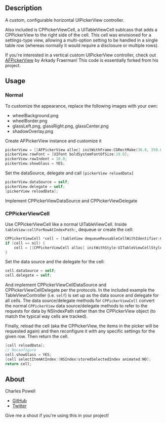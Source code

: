 ## Description

A custom, configurable horizontal UIPickerView controller.

Also included is CPPickerViewCell, a UITableViewCell sublcass that adds a CPPickerView to the right side of the cell. This cell was envisioned for a settings-type view, allowing a multi-option setting to be handled in a single table row (whereas normally it would require a disclosure or multiple rows).

If you're interested in a vertical custom UIPickerView controller, check out [AFPickerView](https://github.com/arkichek/AFPickerView) by Arkady Fraerman! This code is essentially forked from his project.
	
## Usage

### Normal

To customize the appearance, replace the following images with your own:

 * wheelBackground.png
 * wheelBorder.png
 * glassLeft.png, glassRight.png, glassCenter.png
 * shadowOverlay.png

Create AFPickerView instance and customize it

```objective-c
pickerView = [[AFPickerView alloc] initWithFrame:CGRectMake(30.0, 250.0, 126.0, 197.0)];
pickerView.rowFont = [UIFont boldSystemFontOfSize:19.0];
pickerView.rowIndent = 10.0;
pickerView.showGlass = YES;
```

Set the dataSource, delegate and call `[pickerView reloadData]`

```objective-c
pickerView.dataSource = self;
pickerView.delegate = self;
[pickerView reloadData];
```

Implement CPPickerViewDataSource and CPPickerViewDelegate

### CPPickerViewCell

Use CPPickerViewCell like a normal UITableViewCell. Inside `tableView:cellForRowAtIndexPath:`, dequeue or create the cell:

```objective-c
CPPickerViewCell *cell = [tableView dequeueReusableCellWithIdentifier:CellIdentifier];
if (cell == nil) {
    cell = [[CPPickerViewCell alloc] initWithStyle:UITableViewCellStyleDefault reuseIdentifier:CellIdentifier];
}
```

Set the data source and the delegate for the cell:

```objective-c
cell.dataSource = self;
cell.delegate = self;
```

And implement CPPickerViewCellDataSource and CPPickerViewCellDelegate per the protocols. In the included example the TableViewController (i.e. `self`) is set up as the data source and delegate for all cells. The data source/delegate methods for `CPPickerViewCell` convert the normal `CPPickerView` data source/delegate methods to refer to the requests for data by NSIndexPath rather than the CPPickerView object (to match the typical way cells are tracked).

Finally, reload the cell (aka the CPPickerView, the items in the picker will be requested again) and then reconfigure it with any specific settings for the given row. Then return the cell.

```objective-c
[cell reloadData];
// Reconfigure
cell.showGlass = YES;
[cell selectItemAtIndex:(NSIndex)storedSelectedIndex animated:NO];
return cell;
```

## About

Charles Powell
- [GitHub](http://github.com/cbpowell)
- [Twitter](http://twitter.com/seventhcolumn)

Give me a shout if you're using this in your project!